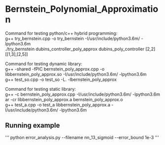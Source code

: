 # Bernstein_Polynomial_Approximation

Command for testing python/c++ hybrid programming:  
g++ try_bernstein.cpp -o try_bernstein -I/usr/include/python3.6m/ -lpython3.6m  
./try_bernstein dubins_controller_poly_approx dubins_poly_controller [2,2] [[1,3],[2,5]]  

Command for testing dynamic library:  
g++ -shared -fPIC bernstein_poly_approx.cpp -o libbernstein_poly_approx.so -I/usr/include/python3.6m/ -lpython3.6m  
g++ test_so.cpp -o test_so -L. -lbernstein_poly_approx  

Command for testing static library:  
g++ -c bernstein_poly_approx.cpp -I/usr/include/python3.6m/ -lpython3.6m  
ar -cr libbernstein_poly_approx.a bernstein_poly_approx.o  
g++ test_a.cpp -o test_a libbernstein_poly_approx.a -I/usr/include/python3.6m/ -lpython3.6m

## Running example
'''
python error_analysis.py --filename nn_13_sigmoid
--error_bound 1e-3
'''
